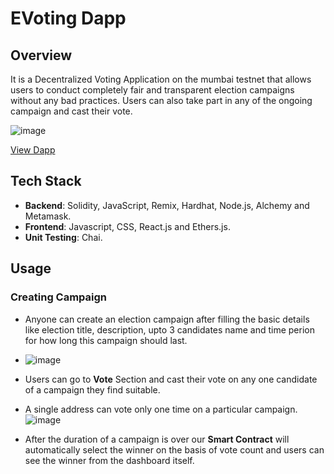 # EVoting Dapp

## Overview

It is a Decentralized Voting Application on the mumbai testnet that allows users to conduct completely fair and transparent election campaigns without any bad practices. 
Users can also take part in any of the ongoing campaign and cast their vote. 

![image](https://github.com/varunsh20/EVOTING_DAPP/assets/62187533/2e08bcf6-bf68-4a36-b921-ee556fd354f9)


[View Dapp](https://evotingdapp.netlify.app/)

## Tech Stack

- **Backend**: Solidity, JavaScript, Remix, Hardhat, Node.js, Alchemy and Metamask.
- **Frontend**: Javascript, CSS, React.js and Ethers.js.
- **Unit Testing**: Chai.

## Usage
### Creating Campaign
 - Anyone can create an election campaign after filling the basic details like election title, description, upto 3 candidates name and time perion for how long this campaign should last.
 - ![image](https://github.com/varunsh20/EVOTING_DAPP/assets/62187533/402fb006-a084-4a57-9a42-d35c7ef5ab25)
 - Users can go to **Vote** Section and cast their vote on any one candidate of a campaign they find suitable.
 - A single address can vote only one time on a particular campaign.
   ![image](https://github.com/varunsh20/EVOTING_DAPP/assets/62187533/76b1a475-d2bb-4388-aba2-951905711a76)

- After the duration of a campaign is over our **Smart Contract** will automatically select the winner on the basis of vote count and users can see the winner from the dashboard itself.



